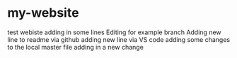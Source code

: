 # my-website

test webiste
adding in some lines
Editing for example branch
Adding new line to readme via github
adding new line via VS code
adding some changes to the local master file
adding in a new change
